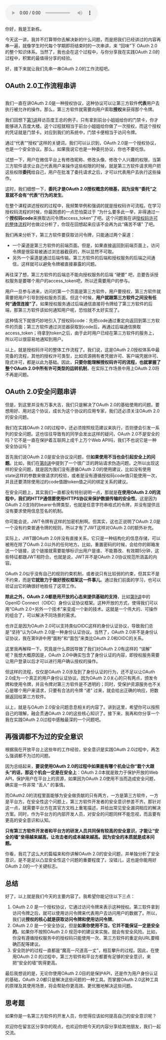 <audio title="10 _ 串讲：OAuth 2.0的工作流程与安全问题" src="https://static001.geekbang.org/resource/audio/0d/b4/0dd81115a8a52b63aed0ab9f8c1e58b4.mp3" controls="controls"></audio> 
<p>你好，我是王新栋。</p><p>今天这一讲，我并不打算带你去解决新的什么问题，而是把我们已经讲过的内容再串一遍，就像学生时代每个学期即将结束时的一次串讲，来 “回味”下 OAuth 2.0的整个知识体系。当然了，我也会在这个过程中，与你分享我在实践OAuth 2.0的过程中，积累的最值得分享的经验。</p><p>好，接下来就让我们先串一串OAuth 2.0的工作流程吧。</p><h2>OAuth 2.0工作流程串讲</h2><p><img src="https://static001.geekbang.org/resource/image/be/2a/beb02a5baf3654c5025238552cd26a2a.jpg" alt=""></p><p>我们一直在讲OAuth 2.0是一种授权协议，这种协议可以让第三方软件<strong>代表</strong>用户去执行被允许的操作。那么，第三方软件就需要向用户索取<strong>授权</strong>来获得那个令牌。</p><p>我们回想下<a href="https://time.geekbang.org/column/article/254565">第1讲</a>拜访百度王总的例子。只有拿到前台小姐姐给你的门禁卡，你才能够进入百度大楼。这个过程就相当于前台小姐姐给你做了一次授权，而这个授权的凭证就是门禁卡。对应到我们的系统中，门禁卡便相当于访问令牌。</p><p>通过“代表”“授权”这样的关键词，我们可以认识到，OAuth 2.0是一个授权协议，也是一个安全协议。那么，如果我说它也是一种委托协议，你也不要吃惊。</p><p>试想一下，用户在微信平台上有修改昵称、修改头像、修改个人兴趣的权限，当第三方软件请求让自己代表用户来操作这些权限的时候，就是第三方软件请求用户把这些权限<strong>委托</strong>给自己，用户在批准了委托请求之后，才可以代表用户去执行这些操作。</p><!-- [[[read_end]]] --><p>这时，我们细想一下，<strong>委托才是OAuth 2.0授权概念的根基，因为没有“委托”之意就不会有“代表”行为的发生</strong>。</p><p>在整个课程讲述授权的过程中，我频繁举例和强调的就是授权码许可流程。在学习授权码流程的时候，你最困惑的一点恐怕莫过于 “为什么要多此一举，非得通过一个<strong>授权码code</strong>来换取访问令牌access_token”了吧。这个问题我在讲<a href="https://time.geekbang.org/column/article/256196">授权码许可的整体流程</a>时也做过分析了，你现在回想起来应该不会再为此“痛苦不堪” 了吧。</p><p>我们再来分析下，第三方软件要获取访问令牌，只能通过两个渠道：</p><ul>
<li>一个渠道是第三方软件的前端页面。但是，如果直接返回到前端页面上，访问令牌是很容易被通过浏览器截获的，所以显然不可取。</li>
<li>另外一个渠道是通过后端传输。第三方软件的后端和授权服务的后端之间通信，这样就可以避免令牌被直接暴露的问题。</li>
</ul><p>再往深了想，第三方软件的后端总不能向授权服务的后端 “硬要” 吧，总要告诉授权服务是要哪个用户的access_token吧，所以还需要用户的参与。</p><p>用户一旦参与进来，访问的第一个页面是第三方软件，用户要授权，第三方软件就需要把用户引导到授权服务页面。但这个时候，<strong>用户就跟第三方软件之间没有任何“通信连接”了</strong>。如果授权服务通过后端通信直接将令牌给了第三方软件的后端，那第三方软件该如何通知用户呢，恐怕就不太好实现了。</p><p>这种情况下就很巧妙地引入了授权码code：先把code通过重定向返回到第三方软件的页面；第三方软件通过浏览器获取到code后，再通过后端通信换取access_token；待拿到token之后，由于此时用户已经在第三方软件的服务上，所以可以很容易地通知到用户。</p><p>以上，就是授权码许可的整体工作流程了。我们说，这是OAuth 2.0授权体系中最完备的流程，其他的授权许可类型，比如资源拥有者凭据许可、客户端凭据许可、隐式许可，都是以此为基础。因此，<strong>只要你能理解授权码许可的流程，也就掌握了整个OAuth 2.0中所有许可类型的运转机制</strong>，在实际工作场景中用上OAuth 2.0将不再是问题。</p><h2>OAuth 2.0安全问题串讲</h2><p>但是，到这里并没有万事大吉，我们只是解决了OAuth 2.0的基础使用的问题。要想用好、用对这个协议，成长为这个协议的应用专家，我们还必须关注OAuth 2.0的安全问题。</p><p>我们在实践OAuth 2.0的过程中，还必须按照规范建议来执行，否则便会引发一系列的安全问题。这也往往导致有的同学会发出这样的疑问，OAuth 2.0不是安全的吗？它不是一直在保护着互联网上成千上万个Web API吗，我们不也说它是一种安全协议吗？</p><p>首先我们说OAuth 2.0是安全协议没问题，但<strong>如果使用不当也会引起安全上的问题</strong>。比如，我们在<a href="https://time.geekbang.org/column/article/261403">第8讲</a>中提到了一个很广泛的跨站请求伪造问题。之所以出现这样的安全问题，就是因为我们没有遵循OAuth 2.0的使用建议，比如没有使用state这样的参数来做请求的校验，或者是没有遵循授权码code值只能使用一次，并且还要清除使用过的code值跟token值之间的绑定关系的建议。</p><p>在安全问题上，其实我们一直都没有特别说明一点，那就是<strong>在使用OAuth 2.0的流程中，我们的HTTP通信要使用HTTPS协议来保护数据传输的安全性</strong>。这是因为OAuth 2.0支持的bearer令牌类型，也就是任意字符串格式的令牌，并没有提供且没有要求使用信息签名的机制。</p><p>你可能会说，JWT令牌有这样的加密机制啊。但其实，这也正说明了OAuth 2.0是一个没有约束普通令牌的规则，所以才有了JWT这样对OAuth 2.0的额外补充。</p><p>实际上，JWT跟OAuth 2.0并没有直接关系，它只是一种结构化的信息存储，可以被用在除了OAuth 2.0以外的任何地方。比如，重置密码的时候，会给你的邮箱发送一个链接，这个链接就需要能够标识出用户是谁、不能篡改、有效期5分钟，这些特征都跟JWT相符合。也就是说，JWT并不是OAuth 2.0协议规范所涵盖的内容。</p><p>OAuth 2.0似乎没有自己的规则约束机制，或者说只有比较弱的约束，但其实不是不约束，而是<strong>它就致力于做好授权框架这一件事儿</strong>。通过我们前面的学习，也可以验证出它的确很好地胜任了这项工作。</p><p><strong>除此之外，OAuth 2.0都是用开放的心态来提供基础的支持</strong>，比如<a href="https://time.geekbang.org/column/article/262672">第9讲</a>中的OpenID Connect（OIDC）身份认证协议框架。这种开放的方式，使得我们可以用“OAuth 2.0+另外一个技术”来变成一个新的技术。这就是一个伟大的、可操作的组合了，可以解决不同场景的需求。</p><p>也许正是因为OAuth 2.0可以支持类似OIDC这样的身份认证协议，导致我们总是“坚持”认为OAuth 2.0是一种身份认证协议。当然了，OAuth 2.0并不是身份认证协议，我在第9讲中用“面粉”和“面包”来类比OAuth 2.0和OIDC的关系。</p><p>这里我再解释一下。究竟是什么原因导致了我们对OAuth 2.0有这样的 “误解” 呢？我想大概原因是，OAuth 2.0中确实包含了身份认证的内容，即授权服务需要让用户登录以后才可以进行用户确认授权的操作。</p><p>但这样的流程，仅仅是OAuth 2.0涉及到了身份认证的行为，还不足以让OAuth 2.0成为一个真正的用户身份认证协议。因为OAuth 2.0关心的只有两点，颁发令牌和使用令牌，并且令牌对第三方软件是不透明的；同时，受保护资源服务也不关心是哪个用户来请求，只要有合法的令牌 “递” 过来，就会给出正确的响应，把数据返回给第三方软件。</p><p>以上，就是与OAuth 2.0安全问题息息相关的内容了。讲到这里，希望你可以按照自己的理解，融会贯通OAuth 2.0的这些核心知识了。接下来，我再和你分享一个我在实践OAuth 2.0过程中感触最深的一个问题吧。</p><h2>再强调都不为过的安全意识</h2><p>根据我在开放平台上这些年的工作经验，安全意识是实践OAuth 2.0过程中，再怎么强调都不为过的问题。</p><p>因为总结起来，<strong>要说使用OAuth 2.0的过程中如果能有哪个机会让你“栽个大跟头”的话，那这个机会一定是在安全上</strong>：OAuth 2.0本就是致力于保护开放的Web API，保护用户在平台上的资源，如果因为OAuth 2.0使用不当而造成安全问题，确实是一件非常 “丢人” 的事情。</p><p>而OAuth2.0的流程里面能够为安全做贡献的只有两方，一方是第三方软件，一方是平台方。在安全性这个问题上，第三方软件开发者的安全意识参差不齐。那针对这一点，就需要平台方在其官方文档上重笔描述，并给出常见安全漏洞相应的解决方案。同时，作为平台方的内部开发人员，对安全的问题同样不能忽视，而且要有更高的安全意识和认知。</p><p><strong>只有第三方软件开发者和平台方的研发人员共同保有较高的安全意识，才能让“安全的墙”垒得越来越高，让攻击者的成本越来越高。因为安全的本质就是成本问题。</strong></p><p>你看，我花了这么大的篇幅来和你讲解OAuth 2.0的安全问题，并单独分析了安全意识，是不是足以凸显安全性这个问题的重要程度了。没错儿，这也是你能用好OAuth 2.0的一个关键标志。</p><h2>总结</h2><p>好了，以上就是我们今天的主要内容了。我希望你能记住以下三点：</p><ol>
<li>OAuth 2.0 是一个授权协议，它通过访问令牌来表示这种授权。第三软件拿到访问令牌之后，就可以使用访问令牌来代表用户去访问用户的数据了。所以，我们说<strong>授权的核心就是获取访问令牌和使用访问令牌</strong>。</li>
<li>OAuth 2.0 是一个安全协议，但是<strong>如果你使用不当，它并不能保证一定是安全的</strong>。如果你不按照OAuth 2.0 规范中的建议来实施，就会有安全风险。比如，你没有遵循授权服务中的授权码只能使用一次、第三方软件的重定向URL要精确匹配等建议。</li>
<li>安全防护的过程一直都是“魔高一尺道高一丈”，相互攀升的过程。因此，在使用OAuth 2.0 的过程中，第三方软件和平台方都要有足够的安全意识，来把“安全的墙”筑得更高。</li>
</ol><p>最后我想说的是，无论你使用OAuth 2.0目的是保护API，还是作为用户身份认证的基础，OAuth 2.0都只是解决这些问题的一种工具。而掌握OAuth 2.0这种工具的原理及其使用场景，将会帮助你更高效、更优雅地解决这些问题。</p><h2>思考题</h2><p>如果你是一名第三方软件的开发人员，你觉得应该如何提高自己的安全意识呢？</p><p>欢迎你在留言区分享你的观点，也欢迎你把今天的内容分享给其他朋友，我们一起交流。</p>
